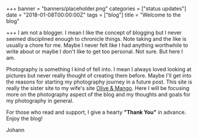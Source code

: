 +++
banner = "banners/placeholder.png"
categories = ["status updates"]
date = "2018-01-08T00:00:00Z"
tags = ["blog"]
title = "Welcome to the blog"

+++
I am not a blogger. I mean I like the concept of blogging but I never seemed disciplined enough to chronicle things. Note taking and the like is usually a chore for me. Maybe I never felt like I had anything worthwhile to write about or maybe I don't like to get too personal. Not sure. But here I am.  

Photography is something I kind of fell into. I mean I always loved looking at pictures but never really thought of creating them before. Maybe I'll get into the reasons for starting my photography journey in a future post. This site is really the sister site to my wife's site [Olive & Mango](https://www.oliveandmango.com/). Here I will be focusing more on the photography aspect of the blog and my thoughts and goals for my photography in general.  

For those who read and support, I give a hearty **"Thank You"** in advance. Enjoy the blog!

Johann
